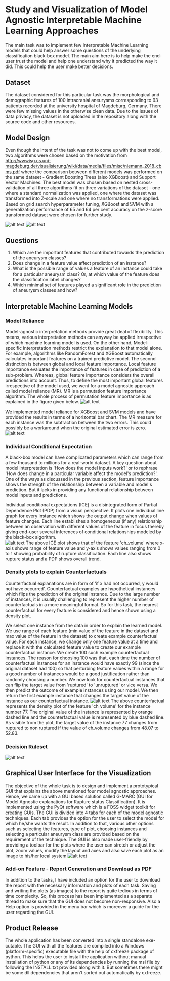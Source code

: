 # Study and Visualization of Model Agnostic Interpretable Machine Learning Approaches

The main task was to implement few Interpretable Machine Learning models that could help answer some questions of the underlying classification black-box model. The main aim here is to help make the end-user trust the model and help one understand why it predicted the way it did. This could help the user make better decisions. 
  
## Dataset

The dataset considered for this particular task was the morphological and demographic features of 100 intracranial aneurysms corresponding to 93 patients recorded at the university hospital of Magdeburg, Germany. There were few missing values in the otherwise clean data. Due to the issues of data privacy, the dataset is not uploaded in the repository along with the source code and other resources. 

## Model Design

Even though the intent of the task was not to come up with the best model, two algorithms were chosen based on the motivation from http://wwwisg.cs.uni-magdeburg.de/visualisierung/wiki/data/media/files/misc/niemann_2018_cbms.pdf where the comparison between different models was performed on the same dataset - Gradient Boosting Trees (also XGBoost) and Support Vector Machines. The best model was chosen based on nested cross-validation of all three algorithms fit on three variations of the dataset - one where a standard normalization was applied, one where the dataset was transformed into Z-scale and one where no transformations were applied. Based on grid search hyperparameter tuning, XGBoost and SVM with a generalization performance of 65 and 64 per cent accuracy on the z-score transformed dataset were chosen for further study.

![alt text](img/performance_scores.PNG)
![alt text](img/Model_details.JPG)

## Questions
  1. Which are the important features that contributed towards the prediction of the aneurysm classes?
  2. Does change in a feature value affect prediction of an instance?
  3. What is the possible range of values a feature of an instance could take for a particular aneurysm class? Or, at which value of the feature does the classification label changes?
  4. Which minimal set of features played a significant role in the prediction of aneurysm classes and how?

## Interpretable Machine Learning Models

### Model Reliance

Model-agnostic interpretation methods provide great deal of flexibility. This means, various interpretation methods can anyway be applied irrespective of which machine learning model is used. On the other hand, Model-specific interpretation methods restrict  the  explanation to that model alone. For example, algorithms like RandomForest and XGBoost automatically calculates important features on a trained predictive model. The second distinction is between global and local feature importance. Local feature importance evaluates the importance of features in case of prediction of a sub-problem. Whereas, global feature importance considers the overall predictions into account. Thus, to define the most important global features irrespective of the model used, we went for a model agnostic approach called model reliance (MR). MR is a permutation feature importance algorithm. The whole process of permutation feature importance is as explained in the figure given below. 
  ![alt text](img/PermutationFeatureImportanceAlgm.png)
  
We implemented model reliance for XGBoost and SVM models and have provided the results in terms of a horizontal bar chart. The MR measure for each instance was the subtraction between the two errors. This could possibly be a workaround when the original estimated error is zero.  
  ![alt text](img/Model_reliance.PNG)
### Individual Conditional Expectation

A black-box model can have complicated parameters which can range from a few thousand to millions for a real-world dataset. A key question about model interpretation is 'How does the model inputs work?' or to rephrase 'How does change in a particular variable affect the model's prediction?'. One of the ways as discussed in the previous section, feature importance shows the strength of the relationship between a variable and model's prediction. But it lacks in providing any functional relationship between model inputs and predictions.  

Individual conditional expectations (ICE) is a disintegrated form of Partial Dependence Plot (PDP) from a visual perspective. It plots one individual line graph for every instance which shows the output change when values of feature changes. Each line establishes a homogeneous (if any) relationship between an observation with different values of the feature in focus thereby giving end-user several inferences of conditional relationships modeled by the black-box algorithm.   
  ![alt text](img/cen_ice_plot_feat_ch_volume.jpg)
  The above ICE plot shows that of the feature 'ch_volume' where x-axis shows range of feature value and y-axis shows values ranging from 0 to 1 showing probability of rupture classification. Each line also shows rupture status and a PDP shows overall trend.
  
### Density plots to explain Counterfactuals

Counterfactual explanations are in form of 'if x had not occurred, y would not have occurred'. Counterfactual examples are hypothetical instances which flips the prediction of the original instance. Due to the large number of instances, it is usually challenging to represent the higher number of counterfactuals in a more meaningful format. So for this task, the nearest counterfactual for every feature is considered and hence shown using a density plot. 

We select one instance from the data in order to explain the learned model. We use range of each feature (min value of the feature in the dataset and max value of the feature in the dataset) to create example counterfactual value. For each instance, we change only one feature value at a time and replace it with the calculated feature value to create our example counterfactual instance. We create 100 such example counterfactual instances. The reason for choosing 100 was that, each time the number of counterfactual instances for an instance would have exactly 99 (since the original dataset had 100) so that perturbing feature values within a range for a good number of instances would be a good justification rather than randomly choosing a number. We now look for counterfactual instances that can flip the target value from 'ruptured' to 'unruptured' or vice versa. We then predict the outcome of example instances using our model. We then return the first example instance that changes the target value of the instance as our counterfactual instance. 
  ![alt text](img/CF_plot_inst_77_feat_ch_volume.jpg)
The above counterfactual represents the density plot of the feature 'ch_volume' for the instance number 77. The original value of the instance is represented by orange dashed line and the counterfactual value is represented by blue dashed line. As visible from the plot, the target value of the instance 77 changes from ruptured to non ruptured if the value of ch\_volume changes from 48.07 to 52.83. 

### Decision Ruleset
![alt text](img/decision_ruleset.png)
## Graphical User Interface for the Visualization 

The objective of the whole task is to design and implement a prototypical GUI that explains the above mentioned four model agnostic approaches. Hence, we came up with a GUI based solution called G-MARC (GUI for Model Agnostic explanations for Rupture status Classification).  It is implemented using the PyQt software which is a FOSS widget toolkit for creating GUIs. The GUI is divided into 4 tabs for each of the model agnostic techniques. Each tab provides the option for the user to select the model for which he/she wants the result.  In addition to that, various other options such as selecting the features, type of plot, choosing instances and selecting a particular aneurysm class are provided based on the requirement of the technique.  The GUI is also made user-friendly by providing a toolbar for the plots where the user can stretch or adjust the plot, zoom values, modify the layout and axes and also save each plot as an image to his/her local system
  ![alt text](img/GUI_sample.PNG)
  
### Add-on Feature - Report Generation and Download as PDF

In addition to the tasks, I have included an option for the user to download the report with the necessary information and plots of each task. Saving and writing the plots (as images) to the report is quite tedious in terms of time complexity. So, this process has been implemented as a separate thread to make sure that the GUI does not become non-responsive.  Also a Help option is provided in the menu bar which is moreover a guide for the user regarding the GUI.

## Product Release

The  whole  application  has  been  converted  into  a  single  standalone  exe-cutable.  The GUI with all the features are compiled into a Windows (platform-specific) executable file with the help of cxfreeze package of python.  This helps the  user  to  install  the  application  without  manual  installation  of  python  or any of its dependencies by running the msi file by following the INSTALL.txt provided along with it. But sometimes there might be some dll dependencies that aren’t sorted out automatically by cxfreeze.

